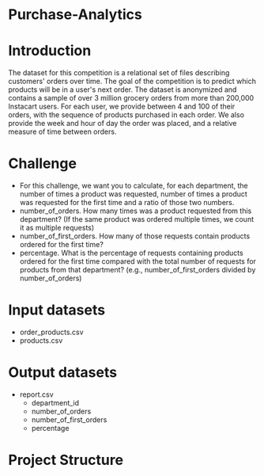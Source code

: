 # Purchase-Analytics
# Introduction
The dataset for this competition is a relational set of files describing customers' orders over time. The goal of the competition is to predict which products will be in a user's next order. The dataset is anonymized and contains a sample of over 3 million grocery orders from more than 200,000 Instacart users. For each user, we provide between 4 and 100 of their orders, with the sequence of products purchased in each order. We also provide the week and hour of day the order was placed, and a relative measure of time between orders.
# Challenge
* For this challenge, we want you to calculate, for each department, the number of times a product was requested, number of times a product was requested for the first time and a ratio of those two numbers.
* number_of_orders. How many times was a product requested from this department? (If the same product was ordered multiple times, we count it as multiple requests)
* number_of_first_orders. How many of those requests contain products ordered for the first time?
* percentage. What is the percentage of requests containing products ordered for the first time compared with the total number of requests for products from that department? (e.g., number_of_first_orders divided by number_of_orders)
# Input datasets
* order_products.csv
* products.csv
# Output datasets
* report.csv
  * department_id
  * number_of_orders
  * number_of_first_orders
  * percentage
# Project Structure

